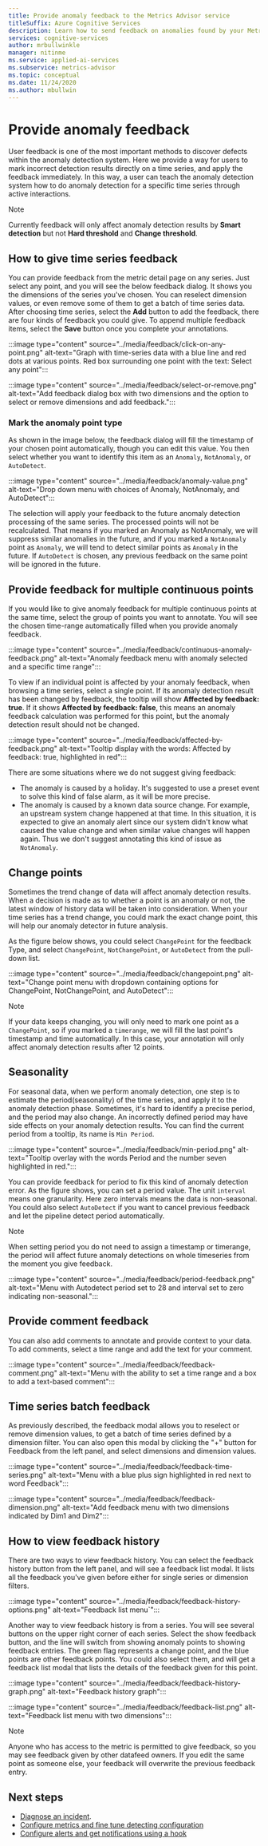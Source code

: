 ```yaml
---
title: Provide anomaly feedback to the Metrics Advisor service
titleSuffix: Azure Cognitive Services
description: Learn how to send feedback on anomalies found by your Metrics Advisor instance, and tune the results. 
services: cognitive-services
author: mrbullwinkle
manager: nitinme
ms.service: applied-ai-services
ms.subservice: metrics-advisor
ms.topic: conceptual
ms.date: 11/24/2020
ms.author: mbullwin
---
```


# Provide anomaly feedback

User feedback is one of the most important methods to discover defects within the anomaly detection system. Here we provide a way for users to mark incorrect detection results directly on a time series, and apply the feedback immediately. In this way, a user can teach the anomaly detection system how to do anomaly detection for a specific time series through active interactions. 

> [!NOTE]
> Currently feedback will only affect anomaly detection results by **Smart detection** but not **Hard threshold** and **Change threshold**.

## How to give time series feedback

You can provide feedback from the metric detail page on any series. Just select any point, and you will see the below feedback dialog. It shows you the dimensions of the series you've chosen. You can reselect dimension values, or even remove some of them to get a batch of time series data. After choosing time series, select the **Add** button to add the feedback, there are four kinds of feedback you could give. To append multiple feedback items, select the **Save** button once you complete your annotations.

:::image type="content" source="../media/feedback/click-on-any-point.png" alt-text="Graph with time-series data with a blue line and red dots at various points. Red box surrounding one point with the text: Select any point":::

:::image type="content" source="../media/feedback/select-or-remove.png" alt-text="Add feedback dialog box with two dimensions and the option to select or remove dimensions and add feedback.":::

### Mark the anomaly point type

As shown in the image below, the feedback dialog will fill the timestamp of your chosen point automatically, though you can edit this value. You then select whether you want to identify this item as an `Anomaly`, `NotAnomaly`, or `AutoDetect`.

:::image type="content" source="../media/feedback/anomaly-value.png" alt-text="Drop down menu with choices of Anomaly, NotAnomaly, and AutoDetect":::

The selection will apply your feedback to the future anomaly detection processing of the same series. The processed points will not be recalculated. That means if you marked an Anomaly as NotAnomaly, we will suppress similar anomalies in the future, and if you marked a `NotAnomaly` point as `Anomaly`, we will tend to detect similar points as `Anomaly` in the future. If `AutoDetect` is chosen, any previous feedback on the same point will be ignored in the future.

## Provide feedback for multiple continuous points 

If you would like to give anomaly feedback for multiple continuous points at the same time, select the group of points you want to annotate. You will see the chosen time-range automatically filled when you provide anomaly feedback.

:::image type="content" source="../media/feedback/continuous-anomaly-feedback.png" alt-text="Anomaly feedback menu with anomaly selected and a specific time range":::

To view if an individual point is affected by your anomaly feedback, when browsing a time series, select a single point. If its anomaly detection result has been changed by feedback, the tooltip will show **Affected by feedback: true**. If it shows **Affected by feedback: false**, this means an anomaly feedback calculation was performed for this point, but the anomaly detection result should not be changed.

:::image type="content" source="../media/feedback/affected-by-feedback.png" alt-text="Tooltip display with the words: Affected by feedback: true, highlighted in red":::

There are some situations where we do not suggest giving feedback:

- The anomaly is caused by a holiday. It's suggested to use a preset event to solve this kind of false alarm, as it will be more precise.
- The anomaly is caused by a known data source change. For example, an upstream system change happened at that time. In this situation, it is expected to give an anomaly alert since our system didn't know what caused the value change and when similar value changes will happen again. Thus we don't suggest annotating this kind of issue as `NotAnomaly`.

## Change points

Sometimes the trend change of data will affect anomaly detection results. When a decision is made as to whether a point is an anomaly or not, the latest window of history data will be taken into consideration. When your time series has a trend change, you could mark the exact change point, this will help our anomaly detector in future analysis.

As the figure below shows, you could select `ChangePoint` for the feedback Type, and select `ChangePoint`, `NotChangePoint`, or `AutoDetect` from the pull-down list.

:::image type="content" source="../media/feedback/changepoint.png" alt-text="Change point menu with dropdown containing options for ChangePoint, NotChangePoint, and AutoDetect":::

> [!NOTE]
> If your data keeps changing, you will only need to mark one point as a `ChangePoint`, so if you marked a `timerange`, we will fill the last point's timestamp and time automatically. In this case, your annotation will only affect anomaly detection results after 12 points.

## Seasonality

For seasonal data, when we perform anomaly detection, one step is to estimate the period(seasonality) of the time series, and apply it to the anomaly detection phase. Sometimes, it's hard to identify a precise period, and the period may also change. An incorrectly defined period may have side effects on your anomaly detection results. You can find the current period from a tooltip, its name is `Min Period`.

:::image type="content" source="../media/feedback/min-period.png" alt-text="Tooltip overlay with the words Period and the number seven highlighted in red.":::

You can provide feedback for period to fix this kind of anomaly detection error. As the figure shows, you can set a period value. The unit `interval` means one granularity. Here zero intervals means the data is non-seasonal. You could also select `AutoDetect` if you want to cancel previous feedback and let the pipeline detect period automatically. 
 
> [!NOTE]
> When setting period you do not need to assign a timestamp or timerange, the period will affect future anomaly detections on whole timeseries from the moment you give feedback.


:::image type="content" source="../media/feedback/period-feedback.png" alt-text="Menu with Autodetect period set to 28 and interval set to zero indicating non-seasonal.":::

## Provide comment feedback

You can also add comments to annotate and provide context to your data. To add comments, select a time range and add the text for your comment.

:::image type="content" source="../media/feedback/feedback-comment.png" alt-text="Menu with the ability to set a time range and a box to add a text-based comment":::

## Time series batch feedback

As previously described, the feedback modal allows you to reselect or remove dimension values, to get a batch of time series defined by a dimension filter. You can also open this modal by clicking the "+" button for Feedback from the left panel, and select dimensions and dimension values.

:::image type="content" source="../media/feedback/feedback-time-series.png" alt-text="Menu with a blue plus sign highlighted in red next to word Feedback":::

:::image type="content" source="../media/feedback/feedback-dimension.png" alt-text="Add feedback menu with two dimensions indicated by Dim1 and Dim2":::

## How to view feedback history

There are two ways to view feedback history. You can select the feedback history button from the left panel, and will see a feedback list modal. It lists all the feedback you've given before either for single series or dimension filters.

:::image type="content" source="../media/feedback/feedback-history-options.png" alt-text="Feedback list menu`":::

Another way to view feedback history is from a series. You will see several buttons on the upper right corner of each series. Select the show feedback button, and the line will switch from showing anomaly points to showing feedback entries. The green flag represents a change point, and the blue points are other feedback points. You could also select them, and will get a feedback list modal that lists the details of the feedback given for this point.

:::image type="content" source="../media/feedback/feedback-history-graph.png" alt-text="Feedback history graph":::

:::image type="content" source="../media/feedback/feedback-list.png" alt-text="Feedback list menu with two dimensions":::

> [!NOTE]
> Anyone who has access to the metric is permitted to give feedback, so you may see feedback given by other datafeed owners. If you edit the same point as someone else, your feedback will overwrite the previous feedback entry.       

## Next steps
- [Diagnose an incident](diagnose-incident.md).
- [Configure metrics and fine tune detecting configuration](configure-metrics.md)
- [Configure alerts and get notifications using a hook](../how-tos/alerts.md)